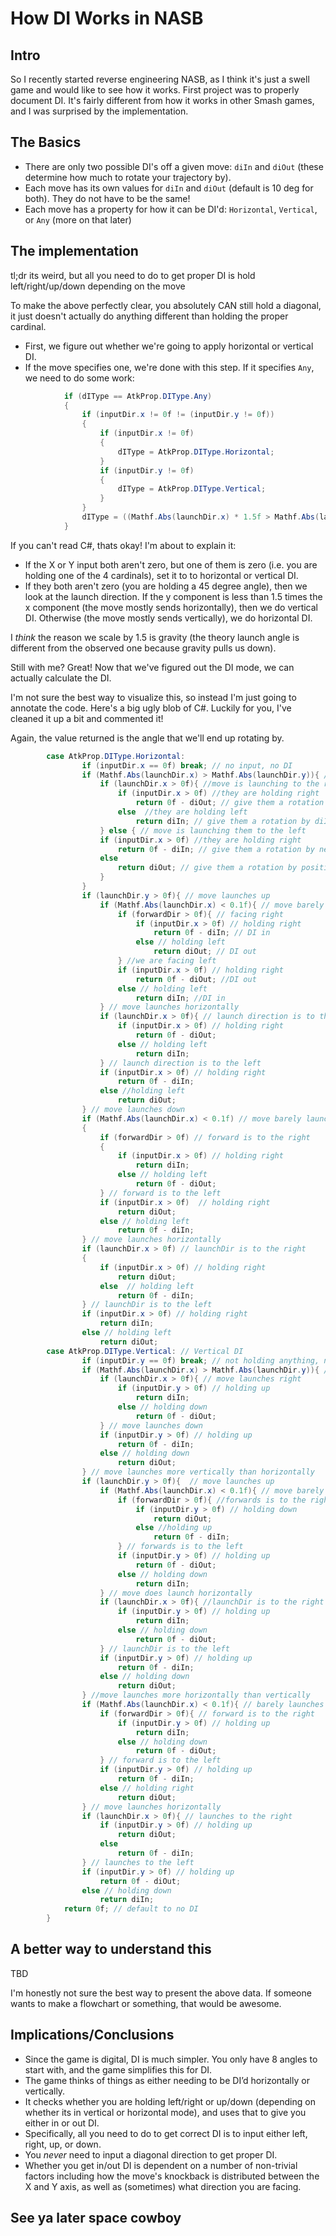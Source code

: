 # How DI Works in NASB

## Intro

So I recently started reverse engineering NASB, as I think it's just a swell game and would like to see how it works.
First project was to properly document DI. It's fairly different from how it works in other Smash games, and I was surprised by the implementation.

## The Basics

* There are only two possible DI's off a given move: `diIn` and `diOut` (these determine how much to rotate your trajectory by). 
* Each move has its own values for `diIn` and `diOut` (default is 10 deg for both). They do not have to be the same!
* Each move has a property for how it can be DI'd: `Horizontal`, `Vertical`, or `Any` (more on that later)

## The implementation

tl;dr its weird, but all you need to do to get proper DI is hold left/right/up/down depending on the move

To make the above perfectly clear, you absolutely CAN still hold a diagonal, it just doesn't actually do anything different than holding the proper cardinal.


* First, we figure out whether we're going to apply horizontal or vertical DI.
* If the move specifies one, we're done with this step. If it specifies `Any`, we need to do some work:

```C#
			if (dIType == AtkProp.DIType.Any)
			{
				if (inputDir.x != 0f != (inputDir.y != 0f))
				{
					if (inputDir.x != 0f)
					{
						dIType = AtkProp.DIType.Horizontal;
					}
					if (inputDir.y != 0f)
					{
						dIType = AtkProp.DIType.Vertical;
					}
				}
				dIType = ((Mathf.Abs(launchDir.x) * 1.5f > Mathf.Abs(launchDir.y)) ? AtkProp.DIType.Vertical : AtkProp.DIType.Horizontal);
			}
```

If you can't read C#, thats okay! I'm about to explain it:

* If the X or Y input both aren't zero, but one of them is zero (i.e. you are holding one of the 4 cardinals), set it to to horizontal or vertical DI.
* If they both aren't zero (you are holding a 45 degree angle), then we look at the launch direction. If the y component is less than 1.5 times the x component (the move mostly sends horizontally), then we do vertical DI. Otherwise (the move mostly sends vertically), we do horizontal DI. 

I *think* the reason we scale by 1.5 is gravity (the theory launch angle is different from the observed one because gravity pulls us down).


Still with me? Great! Now that we've figured out the DI mode, we can actually calculate the DI. 

I'm not sure the best way to visualize this, so instead I'm just going to annotate the code.
Here's a big ugly blob of C#. Luckily for you, I've cleaned it up a bit and commented it!

Again, the value returned is the angle that we'll end up rotating by.

```C#
		case AtkProp.DIType.Horizontal:
				if (inputDir.x == 0f) break; // no input, no DI
				if (Mathf.Abs(launchDir.x) > Mathf.Abs(launchDir.y)){ //launchDir is more horizontal than vertical
					if (launchDir.x > 0f){ //move is launching to the right
						if (inputDir.x > 0f) //they are holding right
							return 0f - diOut; // give them a rotation by negative diOut
						else  //they are holding left
							return diIn; // give them a rotation by diIn
					} else { // move is launching them to the left
					if (inputDir.x > 0f) //they are holding right
						return 0f - diIn; // give them a rotation by negative diIn
					else
						return diOut; // give them a rotation by positive diOut
					}	
				}
				if (launchDir.y > 0f){ // move launches up
					if (Mathf.Abs(launchDir.x) < 0.1f){ // move barely launches horizontally, it is mostly vertical
						if (forwardDir > 0f){ // facing right
							if (inputDir.x > 0f) // holding right
								return 0f - diIn; // DI in
							else // holding left
								return diOut; // DI out
						} //we are facing left
						if (inputDir.x > 0f) // holding right
							return 0f - diOut; //DI out
						else // holding left
							return diIn; //DI in
					} // move launches horizontally 
					if (launchDir.x > 0f){ // launch direction is to the right 
						if (inputDir.x > 0f) // holding right
							return 0f - diOut;
						else // holding left
							return diIn;
					} // launch direction is to the left
					if (inputDir.x > 0f) // holding right
						return 0f - diIn;
					else //holding left
						return diOut;
				} // move launches down
				if (Mathf.Abs(launchDir.x) < 0.1f) // move barely launches horizontally, it is mostly vertical
				{
					if (forwardDir > 0f) // forward is to the right
					{
						if (inputDir.x > 0f) // holding right
							return diIn;
						else // holding left
							return 0f - diOut;
					} // forward is to the left
					if (inputDir.x > 0f)  // holding right
						return diOut;
					else // holding left
						return 0f - diIn;
				} // move launches horizontally
				if (launchDir.x > 0f) // launchDir is to the right 
				{
					if (inputDir.x > 0f) // holding right
						return diOut;
					else  // holding left
						return 0f - diIn;
				} // launchDir is to the left
				if (inputDir.x > 0f) // holding right
					return diIn;
				else // holding left
					return diOut;
		case AtkProp.DIType.Vertical: // Vertical DI
				if (inputDir.y == 0f) break; // not holding anything, no DI
				if (Mathf.Abs(launchDir.x) > Mathf.Abs(launchDir.y)){ // move launches more horizontally than vertically
					if (launchDir.x > 0f){ // move launches right
						if (inputDir.y > 0f) // holding up
							return diIn;
						else // holding down
							return 0f - diOut;
					} // move launches down
					if (inputDir.y > 0f) // holding up
						return 0f - diIn;
					else // holding down
						return diOut;
				} // move launches more vertically than horizontally
				if (launchDir.y > 0f){  // move launches up
					if (Mathf.Abs(launchDir.x) < 0.1f){ // move barely launches horizontally
						if (forwardDir > 0f){ //forwards is to the right
							if (inputDir.y > 0f) // holding down
								return diOut;
							else //holding up
								return 0f - diIn;
						} // forwards is to the left
						if (inputDir.y > 0f) // holding up
							return 0f - diOut;
						else // holding down
							return diIn;
					} // move does launch horizontally
					if (launchDir.x > 0f){ //launchDir is to the right
						if (inputDir.y > 0f) // holding up
							return diIn;
						else // holding down
							return 0f - diOut;
					} // launchDir is to the left
					if (inputDir.y > 0f) // holding up
						return 0f - diIn;
					else // holding down
						return diOut;
				} //move launches more horizontally than vertically
				if (Mathf.Abs(launchDir.x) < 0.1f){ // barely launches horizontally
					if (forwardDir > 0f){ // forward is to the right
						if (inputDir.y > 0f) // holding up
							return diIn;
						else // holding down
							return 0f - diOut;
					} // forward is to the left
					if (inputDir.y > 0f) // holding up
						return 0f - diIn;
					else // holding right
						return diOut;
				} // move launches horizontally
				if (launchDir.x > 0f){ // launches to the right
					if (inputDir.y > 0f) // holding up
						return diOut;
					else
						return 0f - diIn;
				} // launches to the left
				if (inputDir.y > 0f) // holding up
					return 0f - diOut;
				else // holding down
					return diIn;
			return 0f; // default to no DI
		}
```

## A better way to understand this

TBD

I'm honestly not sure the best way to present the above data. If someone wants to make a flowchart or something, that would be awesome.


## Implications/Conclusions

* Since the game is digital, DI is much simpler. You only have 8 angles to start with, and the game simplifies this for DI.
* The game thinks of things as either needing to be DI’d horizontally or vertically.
* It checks whether you are holding left/right or up/down (depending on whether its in vertical or horizontal mode), and uses that to give you either in or out DI.
* Specifically, all you need to do to get correct DI is to input either left, right, up, or down.
* You *never* need to input a diagonal direction to get proper DI.
* Whether you get in/out DI is dependent on a number of non-trivial factors including how the move's knockback is distributed between the X and Y axis, as well as (sometimes) what direction you are facing. 



## See ya later space cowboy
